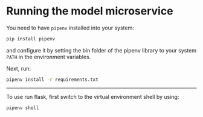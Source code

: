 # Running the model microservice

You need to have `pipenv` installed into your system:
```sh
pip install pipenv
```
and configure it by setting the bin folder of the pipenv library to your system `PATH` in the environment variables.

Next, run:
```sh
pipenv install -r requirements.txt
```

---

To use run flask, first switch to the virtual environment shell by using:
```sh
pipenv shell
```

